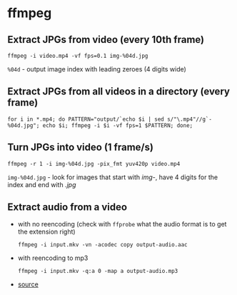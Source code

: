 # ffmpeg

## Extract JPGs from video (every 10th frame)
```
ffmpeg -i video.mp4 -vf fps=0.1 img-%04d.jpg
```

`%04d` - output image index with leading zeroes (4 digits wide)

## Extract JPGs from all videos in a directory (every frame)
```
for i in *.mp4; do PATTERN="output/`echo $i | sed s/"\.mp4"//g`-%04d.jpg"; echo $i; ffmpeg -i $i -vf fps=1 $PATTERN; done;
```

## Turn JPGs into video (1 frame/s)
```
ffmpeg -r 1 -i img-%04d.jpg -pix_fmt yuv420p video.mp4
```

`img-%04d.jpg` - look for images that start with *img-*, have 4 digits for the index and end with *.jpg*

## Extract audio from a video

* with no reencoding (check with `ffprobe` what the audio format is to get the extension right)

  ```
  ffmpeg -i input.mkv -vn -acodec copy output-audio.aac
  ```
  
* with reencoding to mp3

  ```
  ffmpeg -i input.mkv -q:a 0 -map a output-audio.mp3
  ```

* [source](https://stackoverflow.com/questions/9913032)
